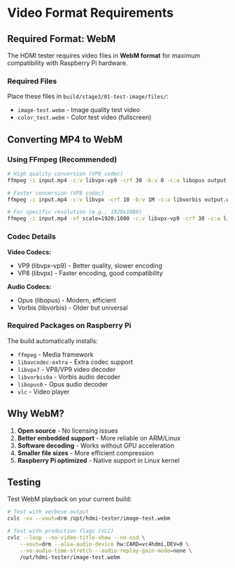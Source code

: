 # Video Format Requirements

## Required Format: WebM

The HDMI tester requires video files in **WebM format** for maximum compatibility with Raspberry Pi hardware.

### Required Files

Place these files in `build/stage3/01-test-image/files/`:
- `image-test.webm` - Image quality test video
- `color_test.webm` - Color test video (fullscreen)

## Converting MP4 to WebM

### Using FFmpeg (Recommended)

```bash
# High quality conversion (VP9 codec)
ffmpeg -i input.mp4 -c:v libvpx-vp9 -crf 30 -b:v 0 -c:a libopus output.webm

# Faster conversion (VP8 codec)
ffmpeg -i input.mp4 -c:v libvpx -crf 10 -b:v 1M -c:a libvorbis output.webm

# For specific resolution (e.g., 1920x1080)
ffmpeg -i input.mp4 -vf scale=1920:1080 -c:v libvpx-vp9 -crf 30 -c:a libopus output.webm
```

### Codec Details

**Video Codecs:**
- VP9 (libvpx-vp9) - Better quality, slower encoding
- VP8 (libvpx) - Faster encoding, good compatibility

**Audio Codecs:**
- Opus (libopus) - Modern, efficient
- Vorbis (libvorbis) - Older but universal

### Required Packages on Raspberry Pi

The build automatically installs:
- `ffmpeg` - Media framework
- `libavcodec-extra` - Extra codec support
- `libvpx7` - VP8/VP9 video decoder
- `libvorbis0a` - Vorbis audio decoder
- `libopus0` - Opus audio decoder
- `vlc` - Video player

## Why WebM?

1. **Open source** - No licensing issues
2. **Better embedded support** - More reliable on ARM/Linux
3. **Software decoding** - Works without GPU acceleration
4. **Smaller file sizes** - More efficient compression
5. **Raspberry Pi optimized** - Native support in Linux kernel

## Testing

Test WebM playback on your current build:

```bash
# Test with verbose output
cvlc -vv --vout=drm /opt/hdmi-tester/image-test.webm

# Test with production flags (VLC)
cvlc --loop --no-video-title-show --no-osd \
    --vout=drm --alsa-audio-device hw:CARD=vc4hdmi,DEV=0 \
    --no-audio-time-stretch --audio-replay-gain-mode=none \
    /opt/hdmi-tester/image-test.webm
```
